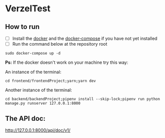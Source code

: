 # VerzelTest

## How to run

- [ ] Install the [docker](https://docs.docker.com/engine/install/) and the [docker-compose](https://docs.docker.com/compose/install/) if you have not yet installed
- [ ] Run the command below at the repository root

```
sudo docker-compose up -d
```

**Ps:** If the docker doesn't work on your machine try this way:

An instance of the terminal:

```
cd frontend/frontendProject;yarn;yarn dev
```

Another instance of the terminal:

```
cd backend/backendProject;pipenv install --skip-lock;pipenv run python manage.py runserver 127.0.0.1:8000
```

## The API doc:
http://127.0.0.1:8000/api/doc/v1/